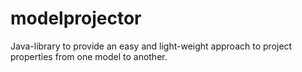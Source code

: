 # modelprojector
Java-library to provide an easy and light-weight approach to project properties from one model to another.
